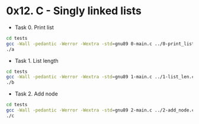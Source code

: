 # 0x12. C - Singly linked lists

- Task 0. Print list

```bash
cd tests
gcc -Wall -pedantic -Werror -Wextra -std=gnu89 0-main.c ../0-print_list.c -o a
./a
```

- Task 1. List length

```bash
cd tests
gcc -Wall -pedantic -Werror -Wextra -std=gnu89 1-main.c ../1-list_len.c -o b
./b
```

- Task 2. Add node

```bash
cd tests
gcc -Wall -pedantic -Werror -Wextra -std=gnu89 2-main.c ../2-add_node.c ../0-print_list.c -o c
./c
```
